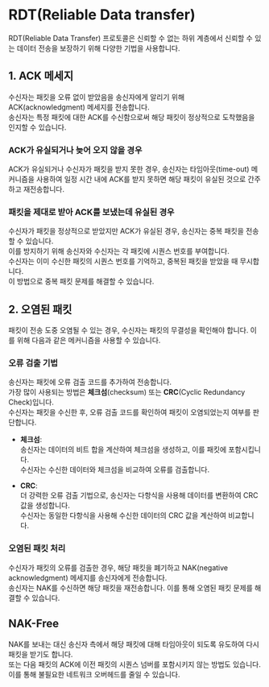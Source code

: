 # RDT(Reliable Data transfer)

RDT(Reliable Data Transfer) 프로토콜은 신뢰할 수 없는 하위 계층에서 신뢰할 수 있는 데이터 전송을 보장하기 위해 다양한 기법을 사용합니다.

## 1. ACK 메세지

수신자는 패킷을 오류 없이 받았음을 송신자에게 알리기 위해 ACK(acknowledgment) 메세지를 전송합니다.  
송신자는 특정 패킷에 대한 ACK를 수신함으로써 해당 패킷이 정상적으로 도착했음을 인지할 수 있습니다.

### ACK가 유실되거나 늦어 오지 않을 경우

ACK가 유실되거나 수신자가 패킷을 받지 못한 경우, 송신자는 타임아웃(time-out) 메커니즘을 사용하여 일정 시간 내에 ACK를 받지 못하면 해당 패킷이 유실된 것으로 간주하고 재전송합니다.

### 패킷을 제대로 받아 ACK를 보냈는데 유실된 경우

수신자가 패킷을 정상적으로 받았지만 ACK가 유실된 경우, 송신자는 중복 패킷을 전송할 수 있습니다.  
이를 방지하기 위해 송신자와 수신자는 각 패킷에 시퀀스 번호를 부여합니다.  
수신자는 이미 수신한 패킷의 시퀀스 번호를 기억하고, 중복된 패킷을 받았을 때 무시합니다.  
이 방법으로 중복 패킷 문제를 해결할 수 있습니다.

## 2. 오염된 패킷

패킷이 전송 도중 오염될 수 있는 경우, 수신자는 패킷의 무결성을 확인해야 합니다. 이를 위해 다음과 같은 메커니즘을 사용할 수 있습니다.

### 오류 검출 기법

송신자는 패킷에 오류 검출 코드를 추가하여 전송합니다.  
가장 많이 사용되는 방법은 **체크섬**(checksum) 또는 **CRC**(Cyclic Redundancy Check)입니다.  
수신자는 패킷을 수신한 후, 오류 검출 코드를 확인하여 패킷이 오염되었는지 여부를 판단합니다.

- **체크섬**:  
  송신자는 데이터의 비트 합을 계산하여 체크섬을 생성하고, 이를 패킷에 포함시킵니다.  
  수신자는 수신한 데이터와 체크섬을 비교하여 오류를 검출합니다.

- **CRC**:  
  더 강력한 오류 검출 기법으로, 송신자는 다항식을 사용해 데이터를 변환하여 CRC 값을 생성합니다.  
  수신자는 동일한 다항식을 사용해 수신한 데이터의 CRC 값을 계산하여 비교합니다.

### 오염된 패킷 처리

수신자가 패킷의 오류를 검출한 경우, 해당 패킷을 폐기하고 NAK(negative acknowledgment) 메세지를 송신자에게 전송합니다.  
송신자는 NAK를 수신하면 해당 패킷을 재전송합니다. 이를 통해 오염된 패킷 문제를 해결할 수 있습니다.

## NAK-Free

NAK를 보내는 대신 송신자 측에서 해당 패킷에 대해 타임아웃이 되도록 유도하여 다시 패킷을 받기도 합니다.  
또는 다음 패킷의 ACK에 이전 패킷의 시퀀스 넘버를 포함시키지 않는 방법도 있습니다.
이를 통해 불필요한 네트워크 오버헤드를 줄일 수 있습니다.
